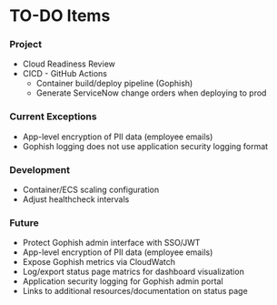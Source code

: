 # TO-DO Items

### Project

* Cloud Readiness Review
* CICD - GitHub Actions
  - Container build/deploy pipeline (Gophish)
  - Generate ServiceNow change orders when deploying to prod

### Current Exceptions

* App-level encryption of PII data (employee emails)
* Gophish logging does not use application security logging format

### Development

* Container/ECS scaling configuration
* Adjust healthcheck intervals

### Future

* Protect Gophish admin interface with SSO/JWT
* App-level encryption of PII data (employee emails)
* Expose Gophish metrics via CloudWatch
* Log/export status page matrics for dashboard visualization
* Application security logging for Gophish admin portal
* Links to additional resources/documentation on status page
